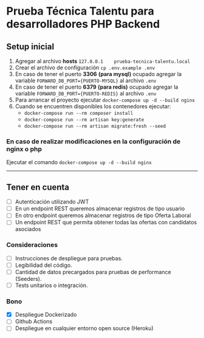 # Prueba Técnica Talentu para desarrolladores PHP Backend

## Setup inicial

1. Agregar al archivo **hosts** `127.0.0.1    prueba-tecnica-talentu.local`
2. Crear el archivo de configuración `cp .env.example .env`
3. En caso de tener el puerto **3306** __(para mysql)__ ocupado agregar la variable `FORWARD_DB_PORT={PUERTO-MYSQL}` al archivo `.env`
4. En caso de tener el puerto **6379** __(para redis)__ ocupado agregar la variable `FORWARD_DB_PORT={PUERTO-REDIS}` al archivo `.env`
5. Para arrancar el proyecto ejecutar `docker-compose up -d --build nginx`
6. Cuando se encuentren disponibles los contenedores ejecutar:
    - `docker-compose run --rm composer install`
    - `docker-compose run --rm artisan key:generate`
    - `docker-compose run --rm artisan migrate:fresh --seed`

### En caso de realizar modificaciones en la configuración de nginx o php
Ejecutar el comando `docker-compose up -d --build nginx`

---
## Tener en cuenta

- [ ] Autenticación utilizando JWT
- [ ] En un endpoint REST queremos almacenar registros de tipo usuario
- [ ] En otro endpoint queremos almacenar registros de tipo Oferta Laboral
- [ ] Un endpoint REST que permita obtener todas las ofertas con candidatos asociados

### Consideraciones

- [ ] Instrucciones de despliegue para pruebas.
- [ ] Legibilidad del código.
- [ ] Cantidad de datos precargados para pruebas de performance (Seeders).
- [ ] Tests unitarios o integración.

### Bono

- [X] Despliegue Dockerizado
- [ ] Github Actions
- [ ] Despliegue en cualquier entorno open source (Heroku)